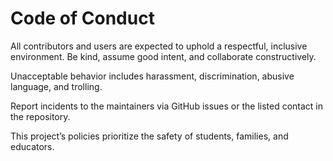 # Code of Conduct

All contributors and users are expected to uphold a respectful, inclusive
environment. Be kind, assume good intent, and collaborate constructively.

Unacceptable behavior includes harassment, discrimination, abusive language, and
trolling.

Report incidents to the maintainers via GitHub issues or the listed contact in
the repository.

This project’s policies prioritize the safety of students, families, and
educators.

